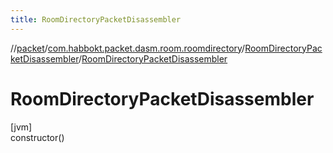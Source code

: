 ```yaml
---
title: RoomDirectoryPacketDisassembler
---
```

//[packet](../../../index.html)/[com.habbokt.packet.dasm.room.roomdirectory](../index.html)/[RoomDirectoryPacketDisassembler](index.html)/[RoomDirectoryPacketDisassembler](-room-directory-packet-disassembler.html)



# RoomDirectoryPacketDisassembler



[jvm]\
constructor()




